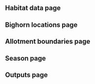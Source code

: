 ## Habitat data page

## Bighorn locations page

## Allotment boundaries page

## Season page

## Outputs page

